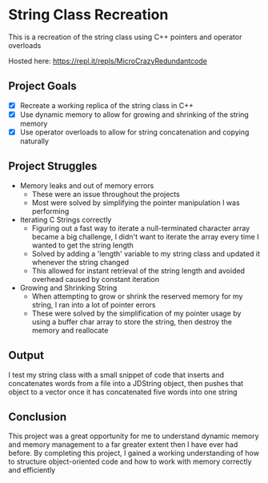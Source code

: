 # String Class Recreation

This is a recreation of the string class using C++ pointers and operator overloads

Hosted here: https://repl.it/repls/MicroCrazyRedundantcode

## Project Goals

- [x] Recreate a working replica of the string class in C++
- [x] Use dynamic memory to allow for growing and shrinking of the string memory
- [x] Use operator overloads to allow for string concatenation and copying naturally

## Project Struggles

- Memory leaks and out of memory errors
  - These were an issue throughout the projects
  - Most were solved by simplifying the pointer manipulation I was performing
- Iterating C Strings correctly
  - Figuring out a fast way to iterate a null-terminated character array became a big challenge, I didn't want to iterate the array every time I wanted to get the string length
  - Solved by adding a 'length' variable to my string class and updated it whenever the string changed
  - This allowed for instant retrieval of the string length and avoided overhead caused by constant iteration
- Growing and Shrinking String
  - When attempting to grow or shrink the reserved memory for my string, I ran into a lot of pointer errors
  - These were solved by the simplification of my pointer usage by using a buffer char array to store the string, then destroy the memory and reallocate

## Output
I test my string class with a small snippet of code that inserts and concatenates words from a file into a JDString object, then pushes that object to a vector once it has concatenated five words into one string
 
## Conclusion

This project was a great opportunity for me to understand dynamic memory and memory management to a far greater extent then I have ever had before. By completing this project, I gained a working understanding of how to structure object-oriented code and how to work with memory correctly and efficiently